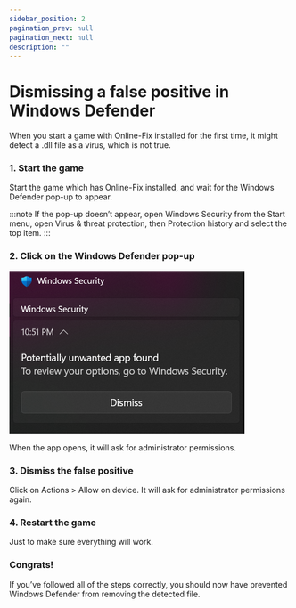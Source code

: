 ```yaml
---
sidebar_position: 2
pagination_prev: null
pagination_next: null
description: ""
---
```


# Dismissing a false positive in Windows Defender
When you start a game with Online-Fix installed for the first time, it might detect a .dll file as a virus, which is not true.

### 1. Start the game
Start the game which has Online-Fix installed, and wait for the Windows Defender pop-up to appear.

:::note
If the pop-up doesn’t appear, open Windows Security from the Start menu, open Virus & threat protection, then Protection history and select the top item.
:::

### 2. Click on the Windows Defender pop-up
![](images/2a0df2d7-0680-4dda-94ea-84dcda3a2dbe.png)


When the app opens, it will ask for administrator permissions.

### 3. Dismiss the false positive
Click on Actions > Allow on device. It will ask for administrator permissions again.

### 4. Restart the game
Just to make sure everything will work.

### Congrats!
If you’ve followed all of the steps correctly, you should now have prevented Windows Defender from removing the detected file.